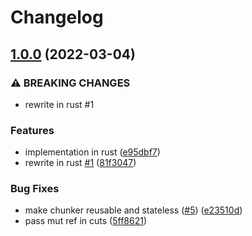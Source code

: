 # Changelog

## [1.0.0](https://www.github.com/Gozala/rabin-wasm/compare/v0.1.5...v1.0.0) (2022-03-04)


### ⚠ BREAKING CHANGES

* rewrite in rust #1

### Features

* implementation in rust ([e95dbf7](https://www.github.com/Gozala/rabin-wasm/commit/e95dbf795534c956679e807f9281e8a9e079f6dd))
* rewrite in rust [#1](https://www.github.com/Gozala/rabin-wasm/issues/1) ([81f3047](https://www.github.com/Gozala/rabin-wasm/commit/81f3047c9786e8a5468dbabae72f1125e46f7d98))


### Bug Fixes

* make chunker reusable and stateless ([#5](https://www.github.com/Gozala/rabin-wasm/issues/5)) ([e23510d](https://www.github.com/Gozala/rabin-wasm/commit/e23510d9e835a9557a0d30b103dad2aa50bfd422))
* pass mut ref in cuts ([5ff8621](https://www.github.com/Gozala/rabin-wasm/commit/5ff862190bfe9acc91687bf638f1d3a5e2aab22f))
